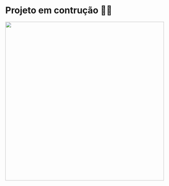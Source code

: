 # Projeto em contrução 👷‍♂️

  <img align="center" src="https://user-images.githubusercontent.com/87620994/165548389-d1d9455e-3585-4ce3-a4ad-450cbc6d18b9.png" width="500px"/>
